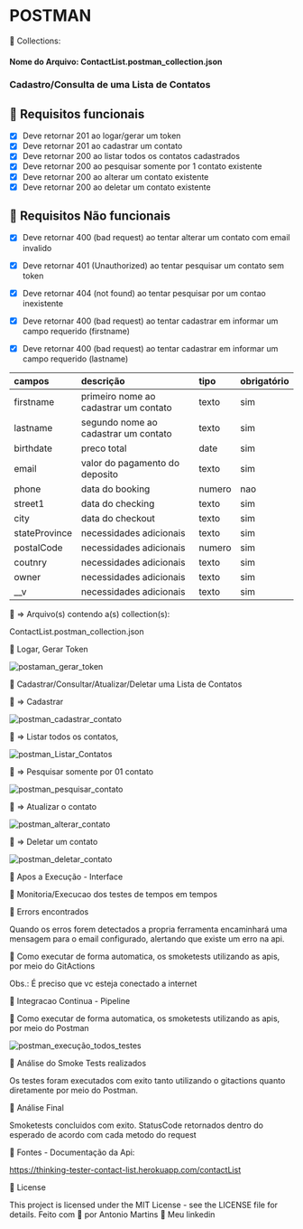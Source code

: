 # POSTMAN

🚀 Collections:
#### Nome do Arquivo: ContactList.postman_collection.json

### Cadastro/Consulta de uma Lista de Contatos
## 🔖 Requisitos funcionais
- [X] Deve retornar 201 ao logar/gerar um token
- [X] Deve retornar 201 ao cadastrar um contato
- [X] Deve retornar 200 ao listar todos os contatos cadastrados
- [X] Deve retornar 200 ao pesquisar somente por 1 contato existente
- [X] Deve retornar 200 ao alterar um contato existente
- [X] Deve retornar 200 ao deletar um contato existente

## 🔖 Requisitos Não funcionais
- [X] Deve retornar 400 (bad request) ao tentar alterar um contato com email invalido
- [X] Deve retornar 401 (Unauthorized) ao tentar pesquisar um contato sem token
- [X] Deve retornar 404 (not found) ao tentar pesquisar por um contao inexistente
- [X] Deve retornar 400 (bad request) ao tentar cadastrar em informar um campo requerido (firstname)
- [X] Deve retornar 400 (bad request) ao tentar cadastrar em informar um campo requerido (lastname)


| campos             | descrição                              | tipo     | obrigatório |
| :----------------- | :------------------------------------- | :------- | :---------- |
| firstname          | primeiro nome ao cadastrar um contato  | texto    | sim         |
| lastname           | segundo nome ao cadastrar um contato   | texto    | sim         |
| birthdate          | preco total                            | date     | sim         |
| email              | valor do pagamento do deposito         | texto    | sim         |
| phone              | data do booking                        | numero   | nao         |
| street1            | data do checking                       | texto    | sim         |
| city               | data do checkout                       | texto    | sim         |
| stateProvince      | necessidades adicionais                | texto    | sim         |
| postalCode         | necessidades adicionais                | numero   | sim         |
| coutnry            | necessidades adicionais                | texto    | sim         |
| owner              | necessidades adicionais                | texto    | sim         |
| __v                | necessidades adicionais                | texto    | sim         |


🔖 => Arquivo(s) contendo a(s) collection(s):

ContactList.postman_collection.json


🚀 Logar, Gerar Token

![postaman_gerar_token](https://github.com/antoniogmartins/Services/assets/35534493/b6e1a825-ce27-44e1-9b1e-7a181fb36a06)

🚀 Cadastrar/Consultar/Atualizar/Deletar uma Lista de Contatos

🔖 => Cadastrar

![postman_cadastrar_contato](https://github.com/antoniogmartins/Services/assets/35534493/a2c78138-1afa-4d6c-9d81-20c725bb2695)

🔖 => Listar todos os contatos,

![postman_Listar_Contatos](https://github.com/antoniogmartins/Services/assets/35534493/8ebde181-4c23-499c-8892-4cab49d8f4df)

🔖 => Pesquisar somente por 01 contato

![postman_pesquisar_contato](https://github.com/antoniogmartins/Services/assets/35534493/f5225c79-1e06-4ca5-904a-e91696b87d75)

🔖 => Atualizar o contato

![postman_alterar_contato](https://github.com/antoniogmartins/Services/assets/35534493/34d70764-6b67-4725-95b1-58ed8edd3e9c)


🔖 => Deletar um contato

![postman_deletar_contato](https://github.com/antoniogmartins/Services/assets/35534493/202ca393-d9d4-4aa4-a9c7-1a9553435218)

🚀 Apos a Execução - Interface



🚀 Monitoria/Execucao dos testes de tempos em tempos



🚀 Errors encontrados

Quando os erros forem detectados a propria ferramenta encaminhará uma mensagem para o email configurado, alertando que existe um erro na api.



🚀 Como executar de forma automatica, os smoketests utilizando as apis, por meio do GitActions

Obs.: É preciso que vc esteja conectado a internet

🚀 Integracao Continua - Pipeline




🚀 Como executar de forma automatica, os smoketests utilizando as apis, por meio do Postman

![postman_execução_todos_testes](https://github.com/antoniogmartins/Services/assets/35534493/5614d307-c6ea-44a8-a4a2-bda9d9036d2d)


🚀 Análise do Smoke Tests realizados

Os testes foram executados com exito tanto utilizando o gitactions quanto diretamente por meio do Postman.

🚀 Análise Final

Smoketests concluidos com exito. StatusCode retornados dentro do esperado de acordo com cada metodo do request

🚀 Fontes - Documentação da Api:

https://thinking-tester-contact-list.herokuapp.com/contactList

📝 License

This project is licensed under the MIT License - see the LICENSE file for details.
Feito com 💜  por Antonio Martins 👋   Meu linkedin

